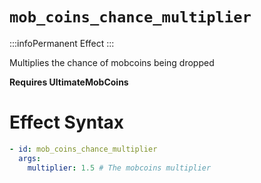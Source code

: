 # `mob_coins_chance_multiplier`
:::infoPermanent Effect
:::

Multiplies the chance of mobcoins being dropped

**Requires UltimateMobCoins**

# Effect Syntax
```yaml
- id: mob_coins_chance_multiplier
  args:
    multiplier: 1.5 # The mobcoins multiplier
```